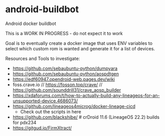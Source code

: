 # android-buildbot


Android docker buildbot 

This is a WORK IN PROGRESS - do not expect it to work

Goal is to eventually create a docker image that uses ENV variables to select which custom rom is wanted and generate it for a list of devices. 

Resources and Tools to investigate:
- https://github.com/sebaubuntu-python/dumpyara
- https://github.com/sebaubuntu-python/aospdtgen
- https://edf60947.opendroid-web.pages.dev/wiki
- foss.crave.io // https://fosson.top/crave/ // https://github.com/sounddrill31/crave_aosp_builder
- https://xdaforums.com/t/how-to-actually-build-any-lineageos-for-an-unsupported-device.4686073/
- https://github.com/lineageos4microg/docker-lineage-cicd
  - Check out the scripts in here
- https://github.com/blackshibe/ # crDroid 11.6 (LineageOS 22.2) builds for pdx234
- https://gitgud.io/FirmXtract/
